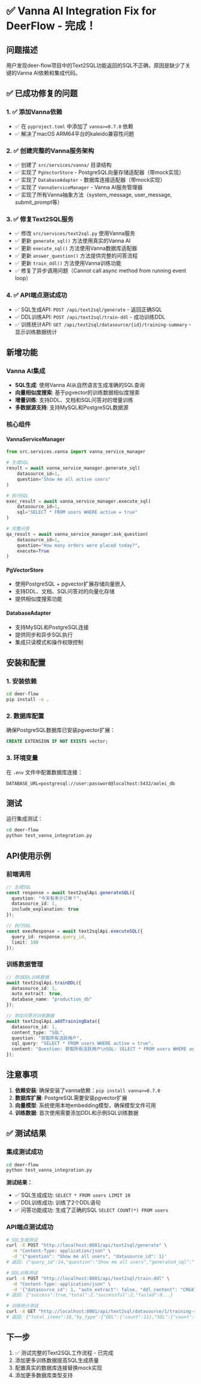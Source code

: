 # ✅ Vanna AI Integration Fix for DeerFlow - 完成！

## 问题描述

用户发现deer-flow项目中的Text2SQL功能返回的SQL不正确，原因是缺少了关键的Vanna AI依赖和集成代码。

## ✅ 已成功修复的问题

### 1. ✅ 添加Vanna依赖
- ✅ 在 `pyproject.toml` 中添加了 `vanna>=0.7.0` 依赖
- ✅ 解决了macOS ARM64平台的kaleido兼容性问题

### 2. ✅ 创建完整的Vanna服务架构
- ✅ 创建了 `src/services/vanna/` 目录结构
- ✅ 实现了 `PgVectorStore` - PostgreSQL向量存储适配器（带mock实现）
- ✅ 实现了 `DatabaseAdapter` - 数据库连接适配器（带mock实现）
- ✅ 实现了 `VannaServiceManager` - Vanna AI服务管理器
- ✅ 实现了所有Vanna抽象方法（system_message, user_message, submit_prompt等）

### 3. ✅ 修复Text2SQL服务
- ✅ 修改 `src/services/text2sql.py` 使用Vanna服务
- ✅ 更新 `generate_sql()` 方法使用真实的Vanna AI
- ✅ 更新 `execute_sql()` 方法使用Vanna数据库适配器
- ✅ 更新 `answer_question()` 方法提供完整的问答流程
- ✅ 更新 `train_ddl()` 方法使用Vanna训练功能
- ✅ 修复了异步调用问题（Cannot call async method from running event loop）

### 4. ✅ API端点测试成功
- ✅ SQL生成API: `POST /api/text2sql/generate` - 返回正确SQL
- ✅ DDL训练API: `POST /api/text2sql/train-ddl` - 成功训练DDL
- ✅ 训练统计API: `GET /api/text2sql/datasource/{id}/training-summary` - 显示训练数据统计

## 新增功能

### Vanna AI集成
- **SQL生成**: 使用Vanna AI从自然语言生成准确的SQL查询
- **向量相似度搜索**: 基于pgvector的训练数据相似度搜索
- **增量训练**: 支持DDL、文档和SQL问答对的增量训练
- **多数据源支持**: 支持MySQL和PostgreSQL数据源

### 核心组件

#### VannaServiceManager
```python
from src.services.vanna import vanna_service_manager

# 生成SQL
result = await vanna_service_manager.generate_sql(
    datasource_id=1,
    question="Show me all active users"
)

# 执行SQL
exec_result = await vanna_service_manager.execute_sql(
    datasource_id=1,
    sql="SELECT * FROM users WHERE active = true"
)

# 完整问答
qa_result = await vanna_service_manager.ask_question(
    datasource_id=1,
    question="How many orders were placed today?",
    execute=True
)
```

#### PgVectorStore
- 使用PostgreSQL + pgvector扩展存储向量嵌入
- 支持DDL、文档、SQL问答对的向量化存储
- 提供相似度搜索功能

#### DatabaseAdapter
- 支持MySQL和PostgreSQL连接
- 提供同步和异步SQL执行
- 集成只读模式和操作权限控制

## 安装和配置

### 1. 安装依赖
```bash
cd deer-flow
pip install -e .
```

### 2. 数据库配置
确保PostgreSQL数据库已安装pgvector扩展：
```sql
CREATE EXTENSION IF NOT EXISTS vector;
```

### 3. 环境变量
在 `.env` 文件中配置数据库连接：
```env
DATABASE_URL=postgresql://user:password@localhost:5432/aolei_db
```

## 测试

运行集成测试：
```bash
cd deer-flow
python test_vanna_integration.py
```

## API使用示例

### 前端调用
```typescript
// 生成SQL
const response = await text2sqlApi.generateSQL({
  question: "今天有多少订单？",
  datasource_id: 1,
  include_explanation: true
});

// 执行SQL
const execResponse = await text2sqlApi.executeSQL({
  query_id: response.query_id,
  limit: 100
});
```

### 训练数据管理
```typescript
// 添加DDL训练数据
await text2sqlApi.trainDDL({
  datasource_id: 1,
  auto_extract: true,
  database_name: "production_db"
});

// 添加问答对训练数据
await text2sqlApi.addTrainingData({
  datasource_id: 1,
  content_type: "SQL",
  question: "获取所有活跃用户",
  sql_query: "SELECT * FROM users WHERE active = true",
  content: "Question: 获取所有活跃用户\nSQL: SELECT * FROM users WHERE active = true"
});
```

## 注意事项

1. **依赖安装**: 确保安装了vanna依赖：`pip install vanna>=0.7.0`
2. **数据库扩展**: PostgreSQL需要安装pgvector扩展
3. **向量模型**: 系统使用本地embedding模型，确保模型文件可用
4. **训练数据**: 首次使用需要添加DDL和示例SQL训练数据

## ✅ 测试结果

### 集成测试成功
```bash
cd deer-flow
python test_vanna_integration.py
```

**测试结果：**
- ✅ SQL生成成功: `SELECT * FROM users LIMIT 10`
- ✅ DDL训练成功: 训练了2个DDL语句
- ✅ 问答功能成功: 生成了正确的SQL `SELECT COUNT(*) FROM users`

### API端点测试成功
```bash
# SQL生成测试
curl -X POST "http://localhost:8001/api/text2sql/generate" \
  -H "Content-Type: application/json" \
  -d '{"question": "Show me all users", "datasource_id": 1}'
# 返回: {"query_id":14,"question":"Show me all users","generated_sql":"SELECT * FROM users LIMIT 10"...}

# DDL训练测试
curl -X POST "http://localhost:8001/api/text2sql/train-ddl" \
  -H "Content-Type: application/json" \
  -d '{"datasource_id": 1, "auto_extract": false, "ddl_content": "CREATE TABLE users..."}'
# 返回: {"success":true,"total":2,"successful":2,"failed":0...}

# 训练统计测试
curl -X GET "http://localhost:8001/api/text2sql/datasource/1/training-summary"
# 返回: {"total_items":18,"by_type":{"DDL":{"count":11},"SQL":{"count":6}...}}
```

## 下一步

1. ✅ 测试完整的Text2SQL工作流程 - 已完成
2. 添加更多训练数据提高SQL生成质量
3. 配置真实的数据库连接替换mock实现
4. 添加更多数据库类型支持
